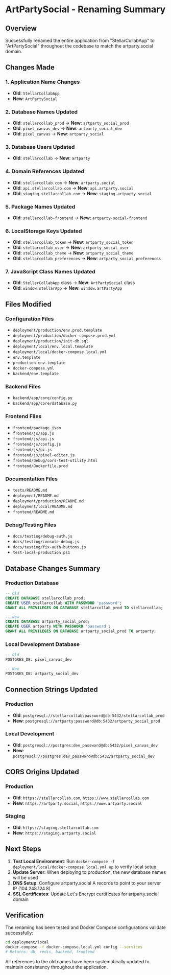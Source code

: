 # ArtPartySocial - Renaming Summary

## Overview
Successfully renamed the entire application from "StellarCollabApp" to "ArtPartySocial" throughout the codebase to match the artparty.social domain.

## Changes Made

### 1. Application Name Changes
- **Old**: `StellarCollabApp`
- **New**: `ArtPartySocial`

### 2. Database Names Updated
- **Old**: `stellarcollab_prod` → **New**: `artparty_social_prod`
- **Old**: `pixel_canvas_dev` → **New**: `artparty_social_dev`
- **Old**: `pixel_canvas` → **New**: `artparty_social`

### 3. Database Users Updated
- **Old**: `stellarcollab` → **New**: `artparty`

### 4. Domain References Updated
- **Old**: `stellarcollab.com` → **New**: `artparty.social`
- **Old**: `api.stellarcollab.com` → **New**: `api.artparty.social`
- **Old**: `staging.stellarcollab.com` → **New**: `staging.artparty.social`

### 5. Package Names Updated
- **Old**: `stellarcollab-frontend` → **New**: `artparty-social-frontend`

### 6. LocalStorage Keys Updated
- **Old**: `stellarcollab_token` → **New**: `artparty_social_token`
- **Old**: `stellarcollab_user` → **New**: `artparty_social_user`
- **Old**: `stellarcollab_theme` → **New**: `artparty_social_theme`
- **Old**: `stellarcollab_preferences` → **New**: `artparty_social_preferences`

### 7. JavaScript Class Names Updated
- **Old**: `StellarCollabApp` class → **New**: `ArtPartySocial` class
- **Old**: `window.stellarApp` → **New**: `window.artPartyApp`

## Files Modified

### Configuration Files
- `deployment/production/env.prod.template`
- `deployment/production/docker-compose.prod.yml`
- `deployment/production/init-db.sql`
- `deployment/local/env.local.template`
- `deployment/local/docker-compose.local.yml`
- `env.template`
- `production.env.template`
- `docker-compose.yml`
- `backend/env.template`

### Backend Files
- `backend/app/core/config.py`
- `backend/app/core/database.py`

### Frontend Files
- `frontend/package.json`
- `frontend/js/app.js`
- `frontend/js/api.js`
- `frontend/js/config.js`
- `frontend/js/ui.js`
- `frontend/js/pixel-editor.js`
- `frontend/debug/cors-test-utility.html`
- `frontend/Dockerfile.prod`

### Documentation Files
- `tests/README.md`
- `deployment/README.md`
- `deployment/production/README.md`
- `deployment/local/README.md`
- `frontend/README.md`

### Debug/Testing Files
- `docs/testing/debug-auth.js`
- `docs/testing/console-debug.js`
- `docs/testing/fix-auth-buttons.js`
- `test-local-production.ps1`

## Database Changes Summary

### Production Database
```sql
-- Old
CREATE DATABASE stellarcollab_prod;
CREATE USER stellarcollab WITH PASSWORD 'password';
GRANT ALL PRIVILEGES ON DATABASE stellarcollab_prod TO stellarcollab;

-- New
CREATE DATABASE artparty_social_prod;
CREATE USER artparty WITH PASSWORD 'password';
GRANT ALL PRIVILEGES ON DATABASE artparty_social_prod TO artparty;
```

### Local Development Database
```sql
-- Old
POSTGRES_DB: pixel_canvas_dev

-- New
POSTGRES_DB: artparty_social_dev
```

## Connection Strings Updated

### Production
- **Old**: `postgresql://stellarcollab:password@db:5432/stellarcollab_prod`
- **New**: `postgresql://artparty:password@db:5432/artparty_social_prod`

### Local Development
- **Old**: `postgresql://postgres:dev_password@db:5432/pixel_canvas_dev`
- **New**: `postgresql://postgres:dev_password@db:5432/artparty_social_dev`

## CORS Origins Updated

### Production
- **Old**: `https://stellarcollab.com`, `https://www.stellarcollab.com`
- **New**: `https://artparty.social`, `https://www.artparty.social`

### Staging
- **Old**: `https://staging.stellarcollab.com`
- **New**: `https://staging.artparty.social`

## Next Steps

1. **Test Local Environment**: Run `docker-compose -f deployment/local/docker-compose.local.yml up` to verify local setup
2. **Update Server**: When deploying to production, the new database names will be used
3. **DNS Setup**: Configure artparty.social A records to point to your server IP (104.248.124.8)
4. **SSL Certificates**: Update Let's Encrypt certificates for artparty.social domain

## Verification

The renaming has been tested and Docker Compose configurations validate successfully:
```bash
cd deployment/local
docker-compose -f docker-compose.local.yml config --services
# Returns: db, redis, backend, frontend
```

All references to the old names have been systematically updated to maintain consistency throughout the application. 